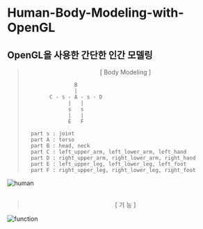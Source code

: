 # Human-Body-Modeling-with-OpenGL

<h2> OpenGL을 사용한 간단한 인간 모델링 </h2>

><center>[ Body Modeling ]</center>
>
>					  B
>					  |
>	  		  C - s - A - s - D
>					|   |
>					s   s
>					|   |
>					E   F
>
> 	 	part s : joint  
>  		part A : torso  
>  		part B : head, neck  
>  		part C : left_upper_arm, left_lower_arm, left_hand  
>  		part D : right_upper_arm, right_lower_arm, right_hand  
>  		part E : left_upper_leg, left_lower_leg, left_foot  
>  		part F : right_upper_leg, right_lower_leg, right_foot    

![human](https://user-images.githubusercontent.com/53072057/101437781-4b66da80-3954-11eb-8791-119bff499a57.JPG)  
<br>
><center>[ 기 능 ]</center>
![function](https://user-images.githubusercontent.com/53072057/101437777-4a35ad80-3954-11eb-98fe-4c469170ab3d.JPG)
